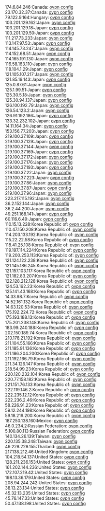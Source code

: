 174.6.84.246:Canada: [ovpn config](vpn/174_6_84_246.ovpn)  
23.170.32.37:Canada: [ovpn config](vpn/23_170_32_37.ovpn)  
79.122.9.164:Hungary: [ovpn config](vpn/79_122_9_164.ovpn)  
103.201.129.162:Japan: [ovpn config](vpn/103_201_129_162.ovpn)  
103.201.129.18:Japan: [ovpn config](vpn/103_201_129_18.ovpn)  
103.201.129.50:Japan: [ovpn config](vpn/103_201_129_50.ovpn)  
111.217.73.233:Japan: [ovpn config](vpn/111_217_73_233.ovpn)  
113.147.97.53:Japan: [ovpn config](vpn/113_147_97_53.ovpn)  
114.145.73.247:Japan: [ovpn config](vpn/114_145_73_247.ovpn)  
114.152.68.51:Japan: [ovpn config](vpn/114_152_68_51.ovpn)  
114.165.191.130:Japan: [ovpn config](vpn/114_165_191_130.ovpn)  
116.58.163.110:Japan: [ovpn config](vpn/116_58_163_110.ovpn)  
118.104.1.29:Japan: [ovpn config](vpn/118_104_1_29.ovpn)  
121.105.107.217:Japan: [ovpn config](vpn/121_105_107_217.ovpn)  
121.85.19.143:Japan: [ovpn config](vpn/121_85_19_143.ovpn)  
125.0.87.61:Japan: [ovpn config](vpn/125_0_87_61.ovpn)  
125.1.99.51:Japan: [ovpn config](vpn/125_1_99_51.ovpn)  
125.30.5.18:Japan: [ovpn config](vpn/125_30_5_18.ovpn)  
125.30.94.137:Japan: [ovpn config](vpn/125_30_94_137.ovpn)  
126.100.192.79:Japan: [ovpn config](vpn/126_100_192_79.ovpn)  
126.54.123.2:Japan: [ovpn config](vpn/126_54_123_2.ovpn)  
126.91.192.186:Japan: [ovpn config](vpn/126_91_192_186.ovpn)  
133.32.232.102:Japan: [ovpn config](vpn/133_32_232_102.ovpn)  
14.11.164.34:Japan: [ovpn config](vpn/14_11_164_34.ovpn)  
153.156.77.203:Japan: [ovpn config](vpn/153_156_77_203.ovpn)  
219.100.37.109:Japan: [ovpn config](vpn/219_100_37_109.ovpn)  
219.100.37.129:Japan: [ovpn config](vpn/219_100_37_129.ovpn)  
219.100.37.144:Japan: [ovpn config](vpn/219_100_37_144.ovpn)  
219.100.37.169:Japan: [ovpn config](vpn/219_100_37_169.ovpn)  
219.100.37.172:Japan: [ovpn config](vpn/219_100_37_172.ovpn)  
219.100.37.176:Japan: [ovpn config](vpn/219_100_37_176.ovpn)  
219.100.37.193:Japan: [ovpn config](vpn/219_100_37_193.ovpn)  
219.100.37.22:Japan: [ovpn config](vpn/219_100_37_22.ovpn)  
219.100.37.223:Japan: [ovpn config](vpn/219_100_37_223.ovpn)  
219.100.37.86:Japan: [ovpn config](vpn/219_100_37_86.ovpn)  
219.100.37.87:Japan: [ovpn config](vpn/219_100_37_87.ovpn)  
219.100.37.96:Japan: [ovpn config](vpn/219_100_37_96.ovpn)  
223.217.115.192:Japan: [ovpn config](vpn/223_217_115_192.ovpn)  
36.2.152.144:Japan: [ovpn config](vpn/36_2_152_144.ovpn)  
36.2.44.200:Japan: [ovpn config](vpn/36_2_44_200.ovpn)  
49.251.168.141:Japan: [ovpn config](vpn/49_251_168_141.ovpn)  
60.116.6.49:Japan: [ovpn config](vpn/60_116_6_49.ovpn)  
110.15.13.228:Korea Republic of: [ovpn config](vpn/110_15_13_228.ovpn)  
110.47.150.208:Korea Republic of: [ovpn config](vpn/110_47_150_208.ovpn)  
114.203.133.192:Korea Republic of: [ovpn config](vpn/114_203_133_192.ovpn)  
115.22.22.58:Korea Republic of: [ovpn config](vpn/115_22_22_58.ovpn)  
118.41.25.108:Korea Republic of: [ovpn config](vpn/118_41_25_108.ovpn)  
119.197.114.224:Korea Republic of: [ovpn config](vpn/119_197_114_224.ovpn)  
119.200.253.113:Korea Republic of: [ovpn config](vpn/119_200_253_113.ovpn)  
121.124.122.238:Korea Republic of: [ovpn config](vpn/121_124_122_238.ovpn)  
121.145.186.245:Korea Republic of: [ovpn config](vpn/121_145_186_245.ovpn)  
121.157.103.117:Korea Republic of: [ovpn config](vpn/121_157_103_117.ovpn)  
121.182.83.207:Korea Republic of: [ovpn config](vpn/121_182_83_207.ovpn)  
122.128.212.128:Korea Republic of: [ovpn config](vpn/122_128_212_128.ovpn)  
124.53.162.23:Korea Republic of: [ovpn config](vpn/124_53_162_23.ovpn)  
125.141.43.168:Korea Republic of: [ovpn config](vpn/125_141_43_168.ovpn)  
14.33.98.7:Korea Republic of: [ovpn config](vpn/14_33_98_7.ovpn)  
14.52.161.132:Korea Republic of: [ovpn config](vpn/14_52_161_132.ovpn)  
14.63.120.53:Korea Republic of: [ovpn config](vpn/14_63_120_53.ovpn)  
175.192.224.72:Korea Republic of: [ovpn config](vpn/175_192_224_72.ovpn)  
175.193.188.13:Korea Republic of: [ovpn config](vpn/175_193_188_13.ovpn)  
175.201.238.148:Korea Republic of: [ovpn config](vpn/175_201_238_148.ovpn)  
183.99.240.188:Korea Republic of: [ovpn config](vpn/183_99_240_188.ovpn)  
202.150.189.74:Korea Republic of: [ovpn config](vpn/202_150_189_74.ovpn)  
210.178.21.192:Korea Republic of: [ovpn config](vpn/210_178_21_192.ovpn)  
211.104.55.166:Korea Republic of: [ovpn config](vpn/211_104_55_166.ovpn)  
211.185.91.136:Korea Republic of: [ovpn config](vpn/211_185_91_136.ovpn)  
211.186.204.200:Korea Republic of: [ovpn config](vpn/211_186_204_200.ovpn)  
211.192.166.79:Korea Republic of: [ovpn config](vpn/211_192_166_79.ovpn)  
211.34.126.147:Korea Republic of: [ovpn config](vpn/211_34_126_147.ovpn)  
218.54.99.23:Korea Republic of: [ovpn config](vpn/218_54_99_23.ovpn)  
220.120.232.104:Korea Republic of: [ovpn config](vpn/220_120_232_104.ovpn)  
220.77.158.182:Korea Republic of: [ovpn config](vpn/220_77_158_182.ovpn)  
221.151.76.133:Korea Republic of: [ovpn config](vpn/221_151_76_133.ovpn)  
222.119.146.2:Korea Republic of: [ovpn config](vpn/222_119_146_2.ovpn)  
222.235.12.12:Korea Republic of: [ovpn config](vpn/222_235_12_12.ovpn)  
222.236.2.46:Korea Republic of: [ovpn config](vpn/222_236_2_46.ovpn)  
58.226.91.23:Korea Republic of: [ovpn config](vpn/58_226_91_23.ovpn)  
59.12.244.198:Korea Republic of: [ovpn config](vpn/59_12_244_198.ovpn)  
59.18.219.200:Korea Republic of: [ovpn config](vpn/59_18_219_200.ovpn)  
187.250.138.160:Mexico: [ovpn config](vpn/187_250_138_160.ovpn)  
46.0.234.2:Russian Federation: [ovpn config](vpn/46_0_234_2.ovpn)  
5.100.80.113:Russian Federation: [ovpn config](vpn/5_100_80_113.ovpn)  
140.134.26.139:Taiwan: [ovpn config](vpn/140_134_26_139.ovpn)  
220.135.38.248:Taiwan: [ovpn config](vpn/220_135_38_248.ovpn)  
49.228.229.155:Thailand: [ovpn config](vpn/49_228_229_155.ovpn)  
217.138.212.46:United Kingdom: [ovpn config](vpn/217_138_212_46.ovpn)  
104.218.54.137:United States: [ovpn config](vpn/104_218_54_137.ovpn)  
128.211.236.153:United States: [ovpn config](vpn/128_211_236_153.ovpn)  
161.202.144.236:United States: [ovpn config](vpn/161_202_144_236.ovpn)  
172.107.219.42:United States: [ovpn config](vpn/172_107_219_42.ovpn)  
198.13.36.179:United States: [ovpn config](vpn/198_13_36_179.ovpn)  
208.94.244.242:United States: [ovpn config](vpn/208_94_244_242.ovpn)  
38.13.23.134:United States: [ovpn config](vpn/38_13_23_134.ovpn)  
45.32.13.235:United States: [ovpn config](vpn/45_32_13_235.ovpn)  
45.76.147.33:United States: [ovpn config](vpn/45_76_147_33.ovpn)  
50.47.138.198:United States: [ovpn config](vpn/50_47_138_198.ovpn)  
